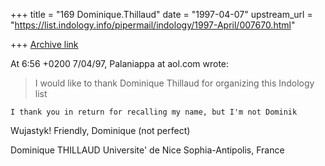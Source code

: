 +++
title = "169 Dominique.Thillaud"
date = "1997-04-07"
upstream_url = "https://list.indology.info/pipermail/indology/1997-April/007670.html"

+++
[Archive link](https://list.indology.info/pipermail/indology/1997-April/007670.html)

At 6:56 +0200 7/04/97, Palaniappa at aol.com wrote:
>I would like to thank Dominique Thillaud for organizing this Indology list

	I thank you in return for recalling my name, but I'm not Dominik
Wujastyk!
	Friendly,
Dominique (not perfect)

Dominique THILLAUD
Universite' de Nice Sophia-Antipolis, France






